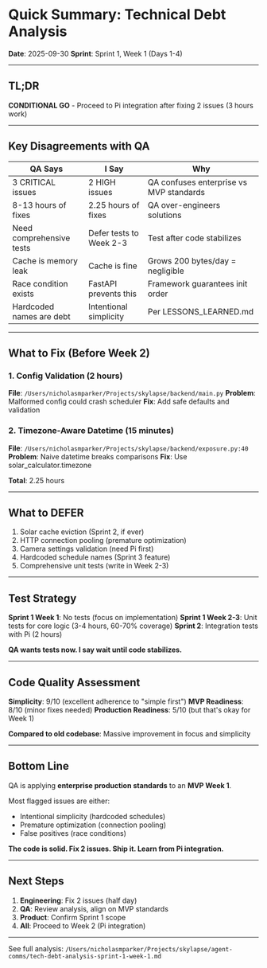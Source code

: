 # Quick Summary: Technical Debt Analysis

**Date**: 2025-09-30
**Sprint**: Sprint 1, Week 1 (Days 1-4)

---

## TL;DR

**CONDITIONAL GO** - Proceed to Pi integration after fixing 2 issues (3 hours work)

---

## Key Disagreements with QA

| QA Says                  | I Say                   | Why                                     |
| ------------------------ | ----------------------- | --------------------------------------- |
| 3 CRITICAL issues        | 2 HIGH issues           | QA confuses enterprise vs MVP standards |
| 8-13 hours of fixes      | 2.25 hours of fixes     | QA over-engineers solutions             |
| Need comprehensive tests | Defer tests to Week 2-3 | Test after code stabilizes              |
| Cache is memory leak     | Cache is fine           | Grows 200 bytes/day = negligible        |
| Race condition exists    | FastAPI prevents this   | Framework guarantees init order         |
| Hardcoded names are debt | Intentional simplicity  | Per LESSONS_LEARNED.md                  |

---

## What to Fix (Before Week 2)

### 1. Config Validation (2 hours)

**File**: `/Users/nicholasmparker/Projects/skylapse/backend/main.py`
**Problem**: Malformed config could crash scheduler
**Fix**: Add safe defaults and validation

### 2. Timezone-Aware Datetime (15 minutes)

**File**: `/Users/nicholasmparker/Projects/skylapse/backend/exposure.py:40`
**Problem**: Naive datetime breaks comparisons
**Fix**: Use solar_calculator.timezone

**Total**: 2.25 hours

---

## What to DEFER

1. Solar cache eviction (Sprint 2, if ever)
2. HTTP connection pooling (premature optimization)
3. Camera settings validation (need Pi first)
4. Hardcoded schedule names (Sprint 3 feature)
5. Comprehensive unit tests (write in Week 2-3)

---

## Test Strategy

**Sprint 1 Week 1**: No tests (focus on implementation)
**Sprint 1 Week 2-3**: Unit tests for core logic (3-4 hours, 60-70% coverage)
**Sprint 2**: Integration tests with Pi (2 hours)

**QA wants tests now. I say wait until code stabilizes.**

---

## Code Quality Assessment

**Simplicity**: 9/10 (excellent adherence to "simple first")
**MVP Readiness**: 8/10 (minor fixes needed)
**Production Readiness**: 5/10 (but that's okay for Week 1)

**Compared to old codebase**: Massive improvement in focus and simplicity

---

## Bottom Line

QA is applying **enterprise production standards** to an **MVP Week 1**.

Most flagged issues are either:

- Intentional simplicity (hardcoded schedules)
- Premature optimization (connection pooling)
- False positives (race conditions)

**The code is solid. Fix 2 issues. Ship it. Learn from Pi integration.**

---

## Next Steps

1. **Engineering**: Fix 2 issues (half day)
2. **QA**: Review analysis, align on MVP standards
3. **Product**: Confirm Sprint 1 scope
4. **All**: Proceed to Week 2 (Pi integration)

---

See full analysis: `/Users/nicholasmparker/Projects/skylapse/agent-comms/tech-debt-analysis-sprint-1-week-1.md`
